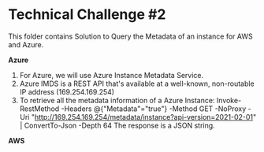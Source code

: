 # Technical Challenge #2
This folder contains Solution to Query the Metadata of an instance for AWS and Azure.

**Azure**
1. For Azure, we will use Azure Instance Metadata Service.
2. Azure IMDS is a REST API that's available at a well-known, non-routable IP address (169.254.169.254)
3. To retrieve all the metadata information of a Azure Instance: Invoke-RestMethod -Headers @{"Metadata"="true"} -Method GET -NoProxy -Uri "http://169.254.169.254/metadata/instance?api-version=2021-02-01" | ConvertTo-Json -Depth 64
   The response is a JSON string.


**AWS**
